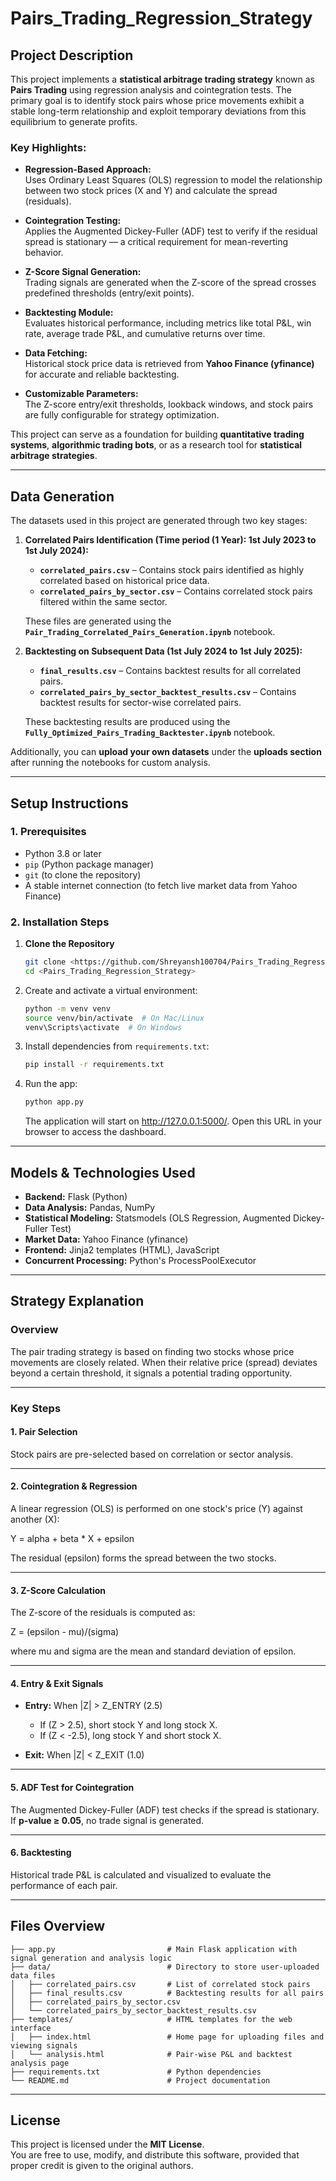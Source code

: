 # Pairs_Trading_Regression_Strategy

## Project Description

This project implements a **statistical arbitrage trading strategy** known as **Pairs Trading** using regression analysis and cointegration tests. The primary goal is to identify stock pairs whose price movements exhibit a stable long-term relationship and exploit temporary deviations from this equilibrium to generate profits.

### Key Highlights:
- **Regression-Based Approach:**  
  Uses Ordinary Least Squares (OLS) regression to model the relationship between two stock prices (X and Y) and calculate the spread (residuals).

- **Cointegration Testing:**  
  Applies the Augmented Dickey-Fuller (ADF) test to verify if the residual spread is stationary — a critical requirement for mean-reverting behavior.

- **Z-Score Signal Generation:**  
  Trading signals are generated when the Z-score of the spread crosses predefined thresholds (entry/exit points).

- **Backtesting Module:**  
  Evaluates historical performance, including metrics like total P&L, win rate, average trade P&L, and cumulative returns over time.

- **Data Fetching:**  
  Historical stock price data is retrieved from **Yahoo Finance (yfinance)** for accurate and reliable backtesting.

- **Customizable Parameters:**  
  The Z-score entry/exit thresholds, lookback windows, and stock pairs are fully configurable for strategy optimization.

This project can serve as a foundation for building **quantitative trading systems**, **algorithmic trading bots**, or as a research tool for **statistical arbitrage strategies**.



---

## Data Generation

The datasets used in this project are generated through two key stages:

1. **Correlated Pairs Identification (Time period (1 Year): 1st July 2023 to 1st July 2024):**  
   - **`correlated_pairs.csv`** – Contains stock pairs identified as highly correlated based on historical price data.
   - **`correlated_pairs_by_sector.csv`** – Contains correlated stock pairs filtered within the same sector.

   These files are generated using the **`Pair_Trading_Correlated_Pairs_Generation.ipynb`** notebook.

2. **Backtesting on Subsequent Data (1st July 2024 to 1st July 2025):**  
   - **`final_results.csv`** – Contains backtest results for all correlated pairs.
   - **`correlated_pairs_by_sector_backtest_results.csv`** – Contains backtest results for sector-wise correlated pairs.

   These backtesting results are produced using the **`Fully_Optimized_Pairs_Trading_Backtester.ipynb`** notebook.

Additionally, you can **upload your own datasets** under the **uploads section** after running the notebooks for custom analysis.



---

## Setup Instructions

### 1. Prerequisites
- Python 3.8 or later
- `pip` (Python package manager)
- `git` (to clone the repository)
- A stable internet connection (to fetch live market data from Yahoo Finance)



### 2. Installation Steps

1. **Clone the Repository**
   ```bash
   git clone <https://github.com/Shreyansh100704/Pairs_Trading_Regression_Strategy.git>
   cd <Pairs_Trading_Regression_Strategy>
   ```

2. Create and activate a virtual environment:
   ```bash
   python -m venv venv
   source venv/bin/activate  # On Mac/Linux
   venv\Scripts\activate  # On Windows
   ```
3. Install dependencies from `requirements.txt`:
   ```bash
   pip install -r requirements.txt
   ```


4. Run the app:
   ```bash
   python app.py
   ```
   The application will start on http://127.0.0.1:5000/.
   Open this URL in your browser to access the dashboard.



---

## Models & Technologies Used
- **Backend:** Flask (Python)
- **Data Analysis:** Pandas, NumPy
- **Statistical Modeling:** Statsmodels (OLS Regression, Augmented Dickey-Fuller Test)
- **Market Data:** Yahoo Finance (yfinance)
- **Frontend:** Jinja2 templates (HTML), JavaScript
- **Concurrent Processing:** Python's ProcessPoolExecutor



---

## Strategy Explanation

### **Overview**
The pair trading strategy is based on finding two stocks whose price movements are closely related. When their relative price (spread) deviates beyond a certain threshold, it signals a potential trading opportunity.

---

### **Key Steps**

#### **1. Pair Selection**
Stock pairs are pre-selected based on correlation or sector analysis.

---

#### **2. Cointegration & Regression**
A linear regression (OLS) is performed on one stock's price (Y) against another (X):


Y = alpha + beta * X + epsilon


The residual (epsilon) forms the spread between the two stocks.

---

#### **3. Z-Score Calculation**
The Z-score of the residuals is computed as:


Z = (epsilon - mu)/(sigma)


where mu and sigma are the mean and standard deviation of epsilon.

---

#### **4. Entry & Exit Signals**
- **Entry:** When |Z| > Z_ENTRY (2.5)  
  - If (Z > 2.5), short stock Y and long stock X.
  - If (Z < -2.5), long stock Y and short stock X.

- **Exit:** When |Z| < Z_EXIT (1.0)

---

#### **5. ADF Test for Cointegration**
The Augmented Dickey-Fuller (ADF) test checks if the spread is stationary.  
If **p-value ≥ 0.05**, no trade signal is generated.

---

#### **6. Backtesting**
Historical trade P&L is calculated and visualized to evaluate the performance of each pair.


---
## Files Overview
```
├── app.py                         # Main Flask application with signal generation and analysis logic
├── data/                          # Directory to store user-uploaded data files
│   ├── correlated_pairs.csv       # List of correlated stock pairs
│   ├── final_results.csv          # Backtesting results for all pairs
│   ├── correlated_pairs_by_sector.csv
│   └── correlated_pairs_by_sector_backtest_results.csv
├── templates/                     # HTML templates for the web interface
│   ├── index.html                 # Home page for uploading files and viewing signals
│   └── analysis.html              # Pair-wise P&L and backtest analysis page
├── requirements.txt               # Python dependencies
└── README.md                      # Project documentation
```

---
## License
This project is licensed under the **MIT License**.  
You are free to use, modify, and distribute this software, provided that proper credit is given to the original authors.
